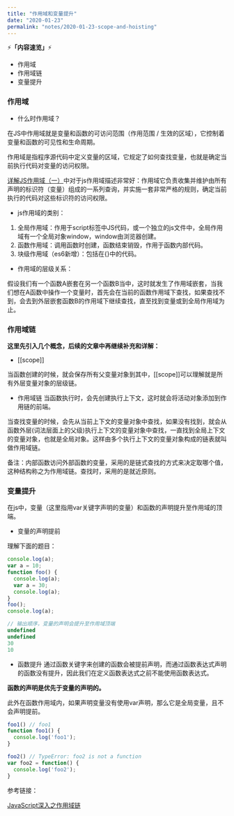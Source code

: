 ```yaml
---
title: "作用域和变量提升"
date: "2020-01-23"
permalink: "notes/2020-01-23-scope-and-hoisting"
---
```


⚡<strong>「内容速览」</strong>⚡

- 作用域
- 作用域链
- 变量提升

### 作用域

- 什么时作用域？

在JS中作用域就是变量和函数的可访问范围（作用范围 / 生效的区域），它控制着变量和函数的可见性和生命周期。

作用域是指程序源代码中定义变量的区域，它规定了如何查找变量，也就是确定当前执行代码对变量的访问权限。

[详解JS作用域（一）](https://www.cnblogs.com/ruanmou/p/10219102.html)中对于js作用域描述非常好：作用域它负责收集并维护由所有声明的标识符（变量）组成的一系列查询，并实施一套非常严格的规则，确定当前执行的代码对这些标识符的访问权限。

- js作用域的类别：
1. 全局作用域：作用于script标签中JS代码，或一个独立的js文件中，全局作用域有一个全局对象window，window由浏览器创建。
2. 函数作用域：调用函数时创建，函数结束销毁，作用于函数内部代码。
3. 块级作用域（es6新增）：包括在{}中的代码。

- 作用域的层级关系：

假设我们有一个函数A嵌套在另一个函数B当中，这时就发生了作用域嵌套，当我们想在A函数中操作一个变量时，首先会在当前的函数作用域下查找，如果查找不到，会去到外层嵌套函数B的作用域下继续查找，直至找到变量或到全局作用域为止。

### 作用域链

**这里先引入几个概念，后续的文章中再继续补充和详解：**

- [[scope]]

当函数创建的时候，就会保存所有父变量对象到其中，[[scope]]可以理解就是所有外层变量对象的层级链。

- 作用域链
当函数执行时，会先创建执行上下文，这时就会将活动对象添加到作用链的前端。

当查找变量的时候，会先从当前上下文的变量对象中查找，如果没有找到，就会从函数外层(词法层面上的父级)执行上下文的变量对象中查找，一直找到全局上下文的变量对象，也就是全局对象。这样由多个执行上下文的变量对象构成的链表就叫做作用域链。

备注：内部函数访问外部函数的变量，采用的是链式查找的方式来决定取哪个值，这种结构称之为作用域链。查找时，采用的是就近原则。


### 变量提升
在js中，变量（这里指用var关键字声明的变量）和函数的声明提升至作用域的顶端。

- 变量的声明提前

理解下面的题目：
```js
console.log(a);
var a = 10;
function foo() {
  console.log(a);
  var a = 30;
  console.log(a);
}
foo();
console.log(a);

// 输出顺序，变量的声明会提升至作用域顶端
undefined
undefined
30
10
```

- 函数提升
通过函数关键字来创建的函数会被提前声明，而通过函数表达式声明的函数没有提升，因此我们在定义函数表达式之前不能使用函数表达式。

**函数的声明是优先于变量的声明的。**

此外在函数作用域内，如果声明变量没有使用var声明，那么它是全局变量，且不会声明提前。

```js
foo1() // foo1
function foo1() {
  console.log('foo1');
}

foo2() // TypeError: foo2 is not a function
var foo2 = function() {
  console.log('foo2');
}
```


参考链接：

[JavaScript深入之作用域链](https://github.com/mqyqingfeng/Blog/issues/6)